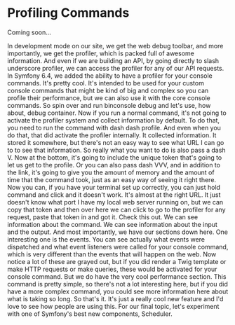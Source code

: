 # Profiling Commands

Coming soon...

In development mode on our site, we get the web debug toolbar, and more importantly, we get the profiler, which is packed full of awesome information. And even if we are building an API, by going directly to slash underscore profiler, we can access the profiler for any of our API requests. In Symfony 6.4, we added the ability to have a profiler for your console commands. It's pretty cool. It's intended to be used for your custom console commands that might be kind of big and complex so you can profile their performance, but we can also use it with the core console commands. So spin over and run binconsole debug and let's use, how about, debug container. Now if you run a normal command, it's not going to activate the profiler system and collect information by default. To do that, you need to run the command with dash dash profile. And even when you do that, that did activate the profiler internally. It collected information. It stored it somewhere, but there's not an easy way to see what URL I can go to to see that information. So really what you want to do is also pass a dash V. Now at the bottom, it's going to include the unique token that's going to let us get to the profile. Or you can also pass dash VVV, and in addition to the link, it's going to give you the amount of memory and the amount of time that the command took, just as an easy way of seeing it right there. Now you can, if you have your terminal set up correctly, you can just hold command and click and it doesn't work. It's almost at the right URL. It just doesn't know what port I have my local web server running on, but we can copy that token and then over here we can click to go to the profiler for any request, paste that token in and got it. Check this out. We can see information about the command. We can see information about the input and the output. And most importantly, we have our sections down here. One interesting one is the events. You can see actually what events were dispatched and what event listeners were called for your console command, which is very different than the events that will happen on the web.  Now notice a lot of these are grayed out, but if you did render a Twig template or make HTTP requests or make queries, these would be activated for your console command. But we do have the very cool performance section. This command is pretty simple, so there's not a lot interesting here, but if you did have a more complex command, you could see more information here about what is taking so long. So that's it. It's just a really cool new feature and I'd love to see how people are using this. For our final topic, let's experiment with one of Symfony's best new components, Scheduler.
